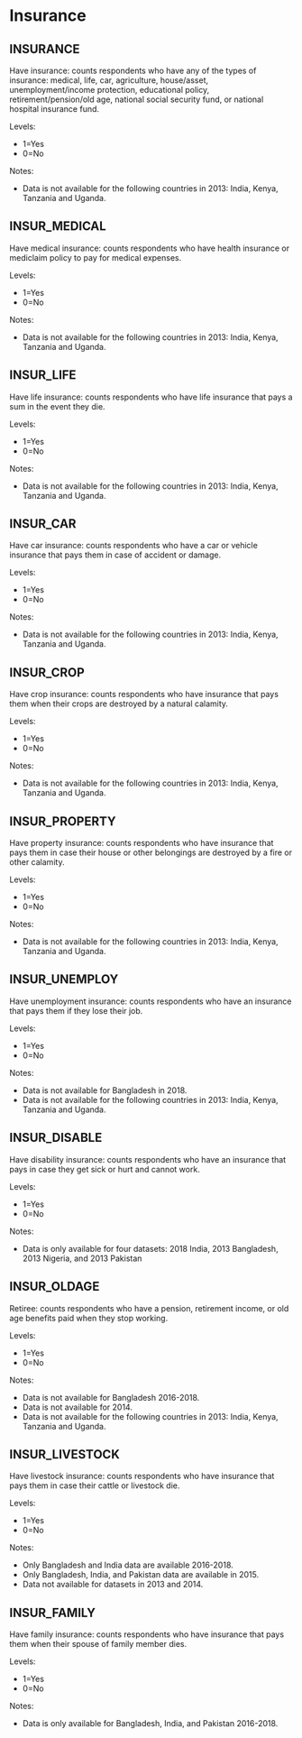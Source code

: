 # Insurance



## INSURANCE
Have insurance: counts respondents who have any of the types of insurance: medical, life, car, agriculture, house/asset, unemployment/income protection, educational policy, retirement/pension/old age, national social security fund, or national hospital insurance fund. 

Levels:

+ 1=Yes
+ 0=No

Notes:

* Data is not available for the following countries in 2013: India, Kenya, Tanzania and Uganda.

## INSUR_MEDICAL
Have medical insurance: counts respondents who have health insurance or mediclaim policy to pay for medical expenses.

Levels:

+ 1=Yes
+ 0=No

Notes:

* Data is not available for the following countries in 2013: India, Kenya, Tanzania and Uganda.

## INSUR_LIFE
Have life insurance: counts respondents who have life insurance that pays a sum in the event they die.

Levels:

+ 1=Yes
+ 0=No

Notes:

* Data is not available for the following countries in 2013: India, Kenya, Tanzania and Uganda.

## INSUR_CAR
Have car insurance: counts respondents who have a car or vehicle insurance that pays them in case of accident or damage.

Levels:

+ 1=Yes
+ 0=No

Notes:

* Data is not available for the following countries in 2013: India, Kenya, Tanzania and Uganda.

## INSUR_CROP
Have crop insurance: counts respondents who have insurance that pays them when their crops are destroyed by a natural calamity.  

Levels:

+ 1=Yes
+ 0=No

Notes:

* Data is not available for the following countries in 2013: India, Kenya, Tanzania and Uganda.

## INSUR_PROPERTY
Have property insurance: counts respondents who have insurance that pays them in case their house or other belongings are destroyed by a fire or other calamity. 

Levels:

+ 1=Yes
+ 0=No

Notes:

* Data is not available for the following countries in 2013: India, Kenya, Tanzania and Uganda.

## INSUR_UNEMPLOY
Have unemployment insurance: counts respondents who have an insurance that pays them if they lose their job. 

Levels:

+ 1=Yes
+ 0=No

Notes:

* Data is not available for Bangladesh in 2018.
* Data is not available for the following countries in 2013: India, Kenya, Tanzania and Uganda.

## INSUR_DISABLE
Have disability insurance: counts respondents who have an insurance that pays in case they get sick or hurt and cannot work.

Levels:

+ 1=Yes
+ 0=No

Notes:

* Data is only available for four datasets: 2018 India, 2013 Bangladesh, 2013 Nigeria, and 2013 Pakistan

## INSUR_OLDAGE
Retiree: counts respondents who have a pension, retirement income, or old age benefits paid when they stop working. 

Levels:

+ 1=Yes
+ 0=No

Notes:

* Data is not available for Bangladesh 2016-2018.
* Data is not available for 2014.
* Data is not available for the following countries in 2013: India, Kenya, Tanzania and Uganda.

## INSUR_LIVESTOCK
Have livestock insurance: counts respondents who have insurance that pays them in case their cattle or livestock die.

Levels:

+ 1=Yes
+ 0=No

Notes:

* Only Bangladesh and India data are available 2016-2018.
* Only Bangladesh, India, and Pakistan data are available in 2015.
* Data not available for datasets in 2013 and 2014.

## INSUR_FAMILY
Have family insurance: counts respondents who have insurance that pays them when their spouse of family member dies.

Levels:

+ 1=Yes
+ 0=No

Notes:
* Data is only available for Bangladesh, India, and Pakistan 2016-2018.
